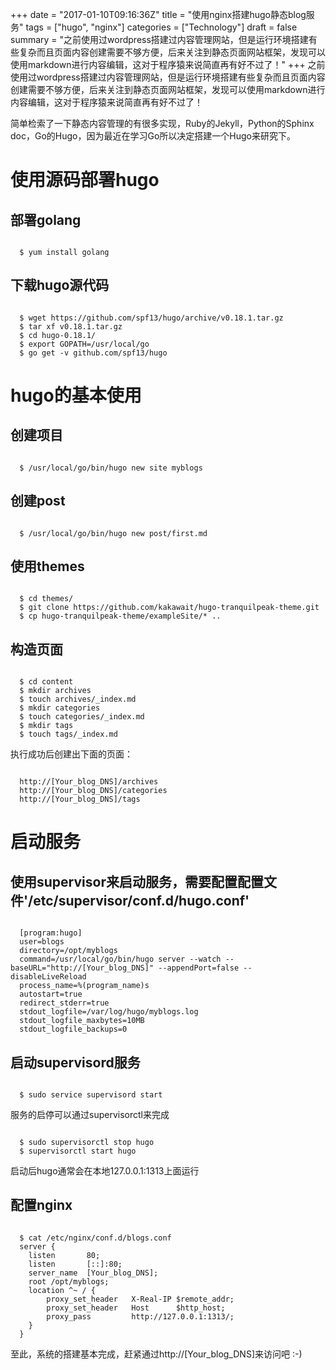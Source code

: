 +++
date = "2017-01-10T09:16:36Z"
title = "使用nginx搭建hugo静态blog服务"
tags = ["hugo", "nginx"]
categories = ["Technology"]
draft = false
summary = "之前使用过wordpress搭建过内容管理网站，但是运行环境搭建有些复杂而且页面内容创建需要不够方便，后来关注到静态页面网站框架，发现可以使用markdown进行内容编辑，这对于程序猿来说简直再有好不过了！"
+++
之前使用过wordpress搭建过内容管理网站，但是运行环境搭建有些复杂而且页面内容创建需要不够方便，后来关注到静态页面网站框架，发现可以使用markdown进行内容编辑，这对于程序猿来说简直再有好不过了！

简单检索了一下静态内容管理的有很多实现，Ruby的Jekyll，Python的Sphinx doc，Go的Hugo，因为最近在学习Go所以决定搭建一个Hugo来研究下。


# 使用源码部署hugo
## 部署golang
<pre><code>
  $ yum install golang
</code></pre>

## 下载hugo源代码
<pre><code>
  $ wget https://github.com/spf13/hugo/archive/v0.18.1.tar.gz
  $ tar xf v0.18.1.tar.gz
  $ cd hugo-0.18.1/
  $ export GOPATH=/usr/local/go
  $ go get -v github.com/spf13/hugo
</code></pre>

# hugo的基本使用
## 创建项目
<pre><code>
  $ /usr/local/go/bin/hugo new site myblogs
</code></pre>

## 创建post
<pre><code>
  $ /usr/local/go/bin/hugo new post/first.md
</code></pre>

## 使用themes
<pre><code>
  $ cd themes/
  $ git clone https://github.com/kakawait/hugo-tranquilpeak-theme.git
  $ cp hugo-tranquilpeak-theme/exampleSite/* ..
</code></pre>

## 构造页面
<pre><code>
  $ cd content
  $ mkdir archives
  $ touch archives/_index.md
  $ mkdir categories
  $ touch categories/_index.md
  $ mkdir tags
  $ touch tags/_index.md
</code></pre>
执行成功后创建出下面的页面：
<pre><code>
  http://[Your_blog_DNS]/archives
  http://[Your_blog_DNS]/categories
  http://[Your_blog_DNS]/tags
</code></pre>

# 启动服务
## 使用supervisor来启动服务，需要配置配置文件'/etc/supervisor/conf.d/hugo.conf'
<pre><code>
  [program:hugo]
  user=blogs
  directory=/opt/myblogs
  command=/usr/local/go/bin/hugo server --watch --baseURL="http://[Your_blog_DNS]" --appendPort=false --disableLiveReload
  process_name=%(program_name)s
  autostart=true
  redirect_stderr=true
  stdout_logfile=/var/log/hugo/myblogs.log
  stdout_logfile_maxbytes=10MB
  stdout_logfile_backups=0
</code></pre>

## 启动supervisord服务
<pre><code>
  $ sudo service supervisord start
</code></pre>

服务的启停可以通过supervisorctl来完成
<pre><code>
  $ sudo supervisorctl stop hugo
  $ supervisorctl start hugo
</code></pre>

启动后hugo通常会在本地127.0.0.1:1313上面运行

## 配置nginx
<pre><code>
  $ cat /etc/nginx/conf.d/blogs.conf
  server {
    listen       80;
    listen       [::]:80;
    server_name  [Your_blog_DNS];
    root /opt/myblogs;
    location ^~ / {
        proxy_set_header   X-Real-IP $remote_addr;
        proxy_set_header   Host      $http_host;
        proxy_pass         http://127.0.0.1:1313/;
    }
  }
</code></pre>

至此，系统的搭建基本完成，赶紧通过http://[Your_blog_DNS]来访问吧 :-)
